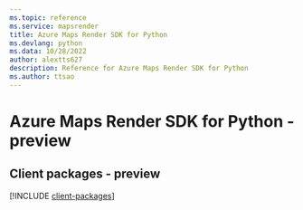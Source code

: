```yaml
---
ms.topic: reference
ms.service: mapsrender
title: Azure Maps Render SDK for Python
ms.devlang: python
ms.data: 10/28/2022
author: alextts627
description: Reference for Azure Maps Render SDK for Python
ms.author: ttsao
---
```

# Azure Maps Render SDK for Python - preview

## Client packages - preview
[!INCLUDE [client-packages](maps-render-client-index.md)]
